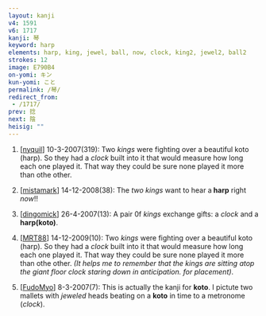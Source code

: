 ```yaml
---
layout: kanji
v4: 1591
v6: 1717
kanji: 琴
keyword: harp
elements: harp, king, jewel, ball, now, clock, king2, jewel2, ball2
strokes: 12
image: E790B4
on-yomi: キン
kun-yomi: こと
permalink: /琴/
redirect_from:
 - /1717/
prev: 捻
next: 陰
heisig: ""
---
```


1) [<a href="http://kanji.koohii.com/profile/nyquil">nyquil</a>] 10-3-2007(319): Two <em>kings</em> were fighting over a beautiful koto (harp). So they had a <em>clock</em> built into it that would measure how long each one played it. That way they could be sure none played it more than othe other.

2) [<a href="http://kanji.koohii.com/profile/mistamark">mistamark</a>] 14-12-2008(38): The <em>two kings</em> want to hear a<strong> harp</strong> right <em>now</em>!!

3) [<a href="http://kanji.koohii.com/profile/dingomick">dingomick</a>] 26-4-2007(13): A pair 0f <em>kings</em> exchange gifts: a <em>clock</em> and a <strong>harp(koto)</strong>.

4) [<a href="http://kanji.koohii.com/profile/MRT88">MRT88</a>] 14-12-2009(10): Two <em>kings</em> were fighting over a beautiful koto (harp). So they had a <em>clock</em> built into it that would measure how long each one played it. That way they could be sure none played it more than othe other.<em> (It helps me to remember that the kings are sitting atop the giant floor clock staring down in anticipation. for placement)</em>.

5) [<a href="http://kanji.koohii.com/profile/FudoMyo">FudoMyo</a>] 8-3-2007(7): This is actually the kanji for <strong>koto</strong>. I pictute two mallets with <em>jeweled</em> heads beating on a <strong>koto</strong> in time to a metronome (<em>clock</em>).

